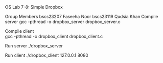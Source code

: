 OS Lab 7-8: Simple Dropbox

Group Members
bscs23207 Faseeha Noor 
bscs23119 Qudsia Khan
Compile server
gcc -pthread -o dropbox_server dropbox_server.c

Compile client  
gcc -pthread -o dropbox_client dropbox_client.c

Run server
./dropbox_server

Run client
./dropbox_client 127.0.0.1 8080
